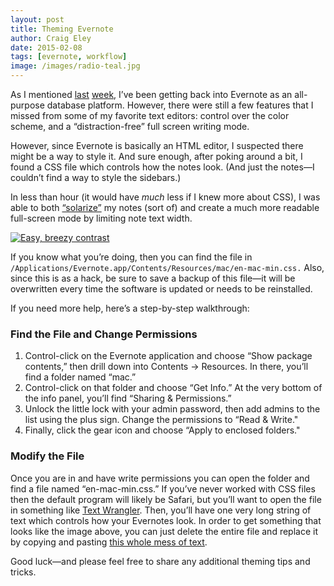 ```yaml
---  
layout: post 
title: Theming Evernote
author: Craig Eley 
date: 2015-02-08
tags: [evernote, workflow]
image: /images/radio-teal.jpg
---
```


As I mentioned [last](http://craigeley.com/02-02-2015/writing-evernote-markdown) [week](http://craigeley.com/02-03-2015/evernote-markdown-update), I’ve been getting back into Evernote as an all-purpose database platform. However, there were still a few features that I missed from some of my favorite text editors: control over the color scheme, and a “distraction-free” full screen writing mode.

However, since Evernote is basically an HTML editor, I suspected there might be a way to style it. And sure enough, after poking around a bit, I found a CSS file which controls how the notes look. (And just the notes—I couldn’t find a way to style the sidebars.)

In less than hour (it would have *much* less if I knew more about CSS), I was able to both [“solarize”](http://ethanschoonover.com/solarized) my notes (sort of) and create a much more readable full-screen mode by limiting note text width.

[![Easy, breezy contrast](http://d.pr/i/12Gg8+)](http://d.pr/i/12Gg8)

If you know what you’re doing, then you can find the file in `/Applications/Evernote.app/Contents/Resources/mac/en-mac-min.css.` Also, since this is as a hack, be sure to save a backup of this file—it will be overwritten every time the software is updated or needs to be reinstalled.

If you need more help, here’s a step-by-step walkthrough:

### Find the File and Change Permissions
1. Control-click on the Evernote application and choose “Show package contents,” then drill down into Contents -> Resources. In there, you’ll find a folder named “mac.”
2. Control-click on that folder and choose “Get Info.” At the very bottom of the info panel, you’ll find “Sharing & Permissions.”
3. Unlock the little lock with your admin password, then add admins to the list using the plus sign. Change the permissions to “Read & Write."
4. Finally, click the gear icon and choose “Apply to enclosed folders."

### Modify the File
Once you are in and have write permissions you can open the folder and find a file named “en-mac-min.css.” If you’ve never worked with CSS files then the default program will likely be Safari, but you’ll want to open the file in something like [Text Wrangler](http://www.barebones.com/products/textwrangler/). Then, you’ll have one very long string of text which controls how your Evernotes look. In order to get something that looks like the image above, you can just delete the entire file and replace it by copying and pasting [this whole mess of text](http://d.pr/n/12mKl+).

Good luck—and please feel free to share any additional theming tips and tricks.

